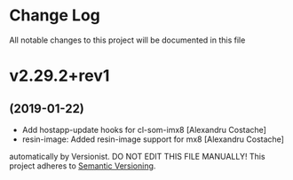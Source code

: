 # Change Log

All notable changes to this project will be documented in this file

# v2.29.2+rev1
## (2019-01-22)

* Add hostapp-update hooks for cl-som-imx8 [Alexandru Costache]
* resin-image: Added resin-image support for mx8 [Alexandru Costache]

automatically by Versionist. DO NOT EDIT THIS FILE MANUALLY!
This project adheres to [Semantic Versioning](http://semver.org/).

